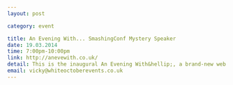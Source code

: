 ```yaml
---
layout: post

category: event

title: An Evening With... SmashingConf Mystery Speaker
date: 19.03.2014
time: 7:00pm-10:00pm
link: http://anevewith.co.uk/
detail: This is the inaugural An Evening With&hellip;, a brand-new web speaker series in Oxford, and we're thrilled to have the SmashingConf mystery speaker as our very first guest! You can expect a seriously inspirational talk, followed by the chance to chat to our speaker and the other guests over drinks.
email: vicky@whiteoctoberevents.co.uk
---
```

